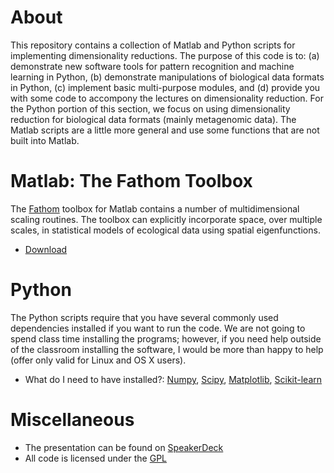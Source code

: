# About

This repository contains a collection of Matlab and Python scripts for implementing dimensionality reductions. The purpose of this code is to: (a) demonstrate new software tools for pattern recognition and machine learning in Python, (b) demonstrate manipulations of biological data formats in Python, (c) implement basic multi-purpose modules, and (d) provide you with some code to accompony the lectures on dimensionality reduction. For the Python portion of this section, we focus on using dimensionality reduction for biological data formats (mainly metagenomic data). The Matlab scripts are a little more general and use some functions that are not built into Matlab. 

# Matlab: The Fathom Toolbox 

The [Fathom](http://www.marine.usf.edu/user/djones/matlab/matlab.html) toolbox for Matlab contains a number of multidimensional scaling routines. The toolbox can explicitly incorporate space, over multiple scales, in statistical models of ecological data using spatial eigenfunctions.  

* [Download](http://www.marine.usf.edu/user/djones/dnload/FTM.zip)

# Python

The Python scripts require that you have several commonly used dependencies installed if you want to run the code. We are not going to spend class time installing the programs; however, if you need help outside of the classroom installing the software, I would be more than happy to help (offer only valid for Linux and OS X users). 

* What do I need to have installed?: [Numpy](http://www.numpy.org/), [Scipy](http://www.scipy.org/), [Matplotlib](http://matplotlib.org/), [Scikit-learn](http://scikit-learn.org/stable/)

# Miscellaneous

* The presentation can be found on [SpeakerDeck](https://speakerdeck.com/gditzler/dimensionality-reduction-101-pca-and-pcoa)
* All code is licensed under the [GPL](http://www.gnu.org/copyleft/gpl.html)


